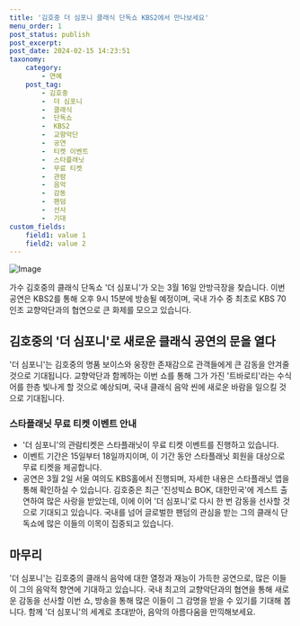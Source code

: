 ```yaml
---
title: '김호중 더 심포니 클래식 단독쇼 KBS2에서 만나보세요'
menu_order: 1
post_status: publish
post_excerpt: 
post_date: 2024-02-15 14:23:51
taxonomy:
    category:
        - 연예
    post_tag:
        - 김호중
        -  더 심포니
        -  클래식
        -  단독쇼
        -  KBS2
        -  교향악단
        -  공연
        -  티켓 이벤트
        -  스타플래닛
        -  무료 티켓
        -  관람
        -  음악
        -  감동
        -  팬덤
        -  선사
        -  기대
custom_fields:
    field1: value 1
    field2: value 2
---
```


![Image](https://ssl.pstatic.net/mimgnews/image/076/2024/02/14/2024021401000908100122941_20240214122204782.jpg?type=w540)

가수 김호중의 클래식 단독쇼 '더 심포니'가 오는 3월 16일 안방극장을 찾습니다. 이번 공연은 KBS2를 통해 오후 9시 15분에 방송될 예정이며, 국내 가수 중 최초로 KBS 70인조 교향악단과의 협연으로 큰 화제를 모으고 있습니다.
## 김호중의 '더 심포니'로 새로운 클래식 공연의 문을 열다
'더 심포니'는 김호중의 명품 보이스와 웅장한 존재감으로 관객들에게 큰 감동을 안겨줄 것으로 기대됩니다. 교향악단과 함께하는 이번 쇼를 통해 그가 가진 '트바로티'라는 수식어를 한층 빛나게 할 것으로 예상되며, 국내 클래식 음악 씬에 새로운 바람을 일으킬 것으로 기대됩니다.
### 스타플래닛 무료 티켓 이벤트 안내
- '더 심포니'의 관람티켓은 스타플래닛이 무료 티켓 이벤트를 진행하고 있습니다.
- 이벤트 기간은 15일부터 18일까지이며, 이 기간 동안 스타플래닛 회원을 대상으로 무료 티켓을 제공합니다.
- 공연은 3월 2일 서울 여의도 KBS홀에서 진행되며, 자세한 내용은 스타플래닛 앱을 통해 확인하실 수 있습니다.
김호중은 최근 '진성빅쇼 BOK, 대한민국'에 게스트 출연하여 많은 사랑을 받았는데, 이에 이어 '더 심포니'로 다시 한 번 감동을 선사할 것으로 기대되고 있습니다. 국내를 넘어 글로벌한 팬덤의 관심을 받는 그의 클래식 단독쇼에 많은 이들의 이목이 집중되고 있습니다.
## 마무리
'더 심포니'는 김호중의 클래식 음악에 대한 열정과 재능이 가득한 공연으로, 많은 이들이 그의 음악적 향연에 기대하고 있습니다. 국내 최고의 교향악단과의 협연을 통해 새로운 감동을 선사할 이번 쇼, 방송을 통해 많은 이들이 그 감명을 받을 수 있기를 기대해 봅니다. 함께 '더 심포니'의 세계로 초대받아, 음악의 아름다움을 만끽해보세요.
